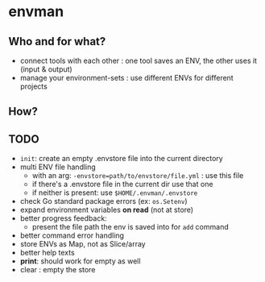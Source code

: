 # envman

## Who and for what?

- connect tools with each other : one tool saves an ENV, the other uses it (input & output)
- manage your environment-sets : use different ENVs for different projects


## How?


## TODO

- `init`: create an empty .envstore file into the current directory
- multi ENV file handling
  - with an arg: `-envstore=path/to/envstore/file.yml` : use this file
  - if there's a .envstore file in the current dir use that one
  - if neither is present: use `$HOME/.envman/.envstore`
- check Go standard package errors (ex: `os.Setenv`)
- expand environment variables **on read** (not at store)
- better progress feedback:
  - present the file path the env is saved into for `add` command
- better command error handling
- store ENVs as Map, not as Slice/array
- better help texts
- **print**: should work for empty as well
- clear : empty the store
